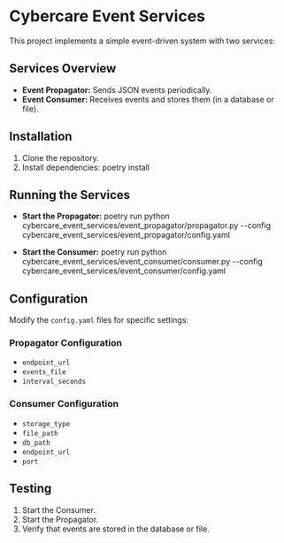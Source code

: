 # Cybercare Event Services

This project implements a simple event-driven system with two services:

## Services Overview

- **Event Propagator:** Sends JSON events periodically.
- **Event Consumer:** Receives events and stores them (in a database or file).

## Installation

1. Clone the repository.
2. Install dependencies:
   poetry install

## Running the Services

- **Start the Propagator:**
   poetry run python cybercare_event_services/event_propagator/propagator.py --config cybercare_event_services/event_propagator/config.yaml

- **Start the Consumer:**
   poetry run python cybercare_event_services/event_consumer/consumer.py --config cybercare_event_services/event_consumer/config.yaml

## Configuration

Modify the `config.yaml` files for specific settings:

### Propagator Configuration

- `endpoint_url`
- `events_file`
- `interval_seconds`

### Consumer Configuration

- `storage_type`
- `file_path`
- `db_path`
- `endpoint_url`
- `port`

## Testing

1. Start the Consumer.
2. Start the Propagator.
3. Verify that events are stored in the database or file.
